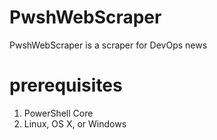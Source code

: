 # PwshWebScraper
PwshWebScraper is a scraper for DevOps news

# prerequisites
1. PowerShell Core
2. Linux, OS X, or Windows
